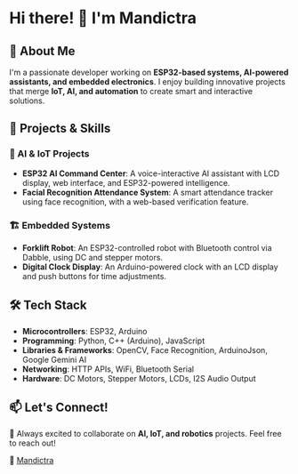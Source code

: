 # Hi there! 👋 I'm Mandictra

## 🚀 About Me
I'm a passionate developer working on **ESP32-based systems, AI-powered assistants, and embedded electronics**. I enjoy building innovative projects that merge **IoT, AI, and automation** to create smart and interactive solutions.

## 🔧 Projects & Skills
### 🤖 AI & IoT Projects
- **ESP32 AI Command Center**: A voice-interactive AI assistant with LCD display, web interface, and ESP32-powered intelligence.
- **Facial Recognition Attendance System**: A smart attendance tracker using face recognition, with a web-based verification feature.

### 🏗️ Embedded Systems
- **Forklift Robot**: An ESP32-controlled robot with Bluetooth control via Dabble, using DC and stepper motors.
- **Digital Clock Display**: An Arduino-powered clock with an LCD display and push buttons for time adjustments.

## 🛠️ Tech Stack
- **Microcontrollers**: ESP32, Arduino
- **Programming**: Python, C++ (Arduino), JavaScript
- **Libraries & Frameworks**: OpenCV, Face Recognition, ArduinoJson, Google Gemini AI
- **Networking**: HTTP APIs, WiFi, Bluetooth Serial
- **Hardware**: DC Motors, Stepper Motors, LCDs, I2S Audio Output

## 📫 Let's Connect!
💬 Always excited to collaborate on **AI, IoT, and robotics** projects. Feel free to reach out!

🔗 [Mandictra](https://github.com/Mandictra)

